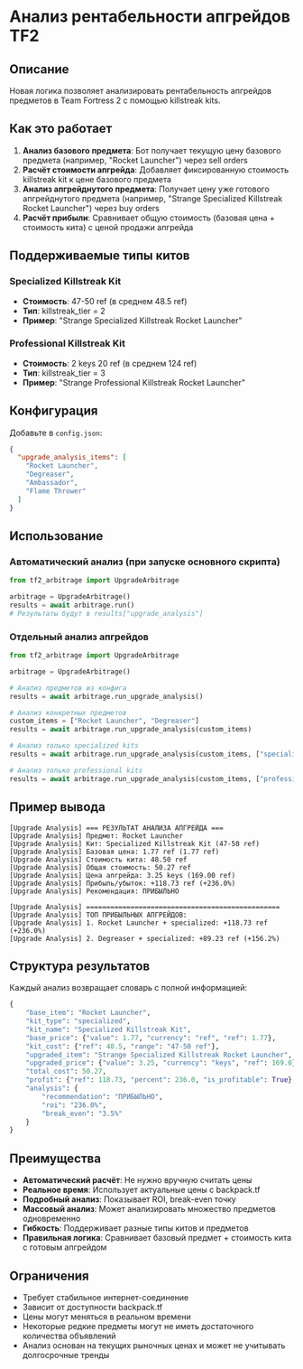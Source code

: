 # Анализ рентабельности апгрейдов TF2

## Описание

Новая логика позволяет анализировать рентабельность апгрейдов предметов в Team Fortress 2 с помощью killstreak kits.

## Как это работает

1. **Анализ базового предмета**: Бот получает текущую цену базового предмета (например, "Rocket Launcher") через sell orders
2. **Расчёт стоимости апгрейда**: Добавляет фиксированную стоимость killstreak kit к цене базового предмета
3. **Анализ апгрейднутого предмета**: Получает цену уже готового апгрейднутого предмета (например, "Strange Specialized Killstreak Rocket Launcher") через buy orders
4. **Расчёт прибыли**: Сравнивает общую стоимость (базовая цена + стоимость кита) с ценой продажи апгрейда

## Поддерживаемые типы китов

### Specialized Killstreak Kit
- **Стоимость**: 47-50 ref (в среднем 48.5 ref)
- **Тип**: killstreak_tier = 2
- **Пример**: "Strange Specialized Killstreak Rocket Launcher"

### Professional Killstreak Kit  
- **Стоимость**: 2 keys 20 ref (в среднем 124 ref)
- **Тип**: killstreak_tier = 3
- **Пример**: "Strange Professional Killstreak Rocket Launcher"

## Конфигурация

Добавьте в `config.json`:

```json
{
  "upgrade_analysis_items": [
    "Rocket Launcher",
    "Degreaser", 
    "Ambassador",
    "Flame Thrower"
  ]
}
```

## Использование

### Автоматический анализ (при запуске основного скрипта)
```python
from tf2_arbitrage import UpgradeArbitrage

arbitrage = UpgradeArbitrage()
results = await arbitrage.run()
# Результаты будут в results["upgrade_analysis"]
```

### Отдельный анализ апгрейдов
```python
from tf2_arbitrage import UpgradeArbitrage

arbitrage = UpgradeArbitrage()

# Анализ предметов из конфига
results = await arbitrage.run_upgrade_analysis()

# Анализ конкретных предметов
custom_items = ["Rocket Launcher", "Degreaser"]
results = await arbitrage.run_upgrade_analysis(custom_items)

# Анализ только specialized kits
results = await arbitrage.run_upgrade_analysis(custom_items, ["specialized"])

# Анализ только professional kits  
results = await arbitrage.run_upgrade_analysis(custom_items, ["professional"])
```

## Пример вывода

```
[Upgrade Analysis] === РЕЗУЛЬТАТ АНАЛИЗА АПГРЕЙДА ===
[Upgrade Analysis] Предмет: Rocket Launcher
[Upgrade Analysis] Кит: Specialized Killstreak Kit (47-50 ref)
[Upgrade Analysis] Базовая цена: 1.77 ref (1.77 ref)
[Upgrade Analysis] Стоимость кита: 48.50 ref
[Upgrade Analysis] Общая стоимость: 50.27 ref
[Upgrade Analysis] Цена апгрейда: 3.25 keys (169.00 ref)
[Upgrade Analysis] Прибыль/убыток: +118.73 ref (+236.0%)
[Upgrade Analysis] Рекомендация: ПРИБЫЛЬНО

[Upgrade Analysis] ================================================
[Upgrade Analysis] ТОП ПРИБЫЛЬНЫХ АПГРЕЙДОВ:
[Upgrade Analysis] 1. Rocket Launcher + specialized: +118.73 ref (+236.0%)
[Upgrade Analysis] 2. Degreaser + specialized: +89.23 ref (+156.2%)
```

## Структура результатов

Каждый анализ возвращает словарь с полной информацией:

```python
{
    "base_item": "Rocket Launcher",
    "kit_type": "specialized", 
    "kit_name": "Specialized Killstreak Kit",
    "base_price": {"value": 1.77, "currency": "ref", "ref": 1.77},
    "kit_cost": {"ref": 48.5, "range": "47-50 ref"},
    "upgraded_item": "Strange Specialized Killstreak Rocket Launcher",
    "upgraded_price": {"value": 3.25, "currency": "keys", "ref": 169.0},
    "total_cost": 50.27,
    "profit": {"ref": 118.73, "percent": 236.0, "is_profitable": True},
    "analysis": {
        "recommendation": "ПРИБЫЛЬНО",
        "roi": "236.0%",
        "break_even": "3.5%"
    }
}
```

## Преимущества

- **Автоматический расчёт**: Не нужно вручную считать цены
- **Реальное время**: Использует актуальные цены с backpack.tf
- **Подробный анализ**: Показывает ROI, break-even точку
- **Массовый анализ**: Может анализировать множество предметов одновременно
- **Гибкость**: Поддерживает разные типы китов и предметов
- **Правильная логика**: Сравнивает базовый предмет + стоимость кита с готовым апгрейдом

## Ограничения

- Требует стабильное интернет-соединение
- Зависит от доступности backpack.tf
- Цены могут меняться в реальном времени
- Некоторые редкие предметы могут не иметь достаточного количества объявлений
- Анализ основан на текущих рыночных ценах и может не учитывать долгосрочные тренды